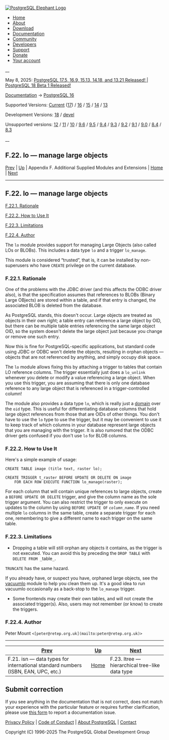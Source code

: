 [ ![PostgreSQL Elephant Logo](/media/img/about/press/elephant.png) ](/)

  * [Home](/ "Home")
  * [About](/about/ "About")
  * [Download](/download/ "Download")
  * [Documentation](/docs/ "Documentation")
  * [Community](/community/ "Community")
  * [Developers](/developer/ "Developers")
  * [Support](/support/ "Support")
  * [Donate](/about/donate/ "Donate")
  * [Your account](/account/ "Your account")

__

May 8, 2025: [ PostgreSQL 17.5, 16.9, 15.13, 14.18, and 13.21 Released! ](/about/news/postgresql-175-169-1513-1418-and-1321-released-3072/) | [ PostgreSQL 18 Beta 1 Released! ](/about/news/postgresql-18-beta-1-released-3070/)

[Documentation](/docs/ "Documentation") -> [PostgreSQL
16](/docs/16/index.html)

Supported Versions: [Current](/docs/current/lo.html "PostgreSQL 17 - F.22. lo
— manage large objects") ([17](/docs/17/lo.html "PostgreSQL 17 - F.22. lo —
manage large objects")) / [16](/docs/16/lo.html "PostgreSQL 16 - F.22. lo —
manage large objects") / [15](/docs/15/lo.html "PostgreSQL 15 - F.22. lo —
manage large objects") / [14](/docs/14/lo.html "PostgreSQL 14 - F.22. lo —
manage large objects") / [13](/docs/13/lo.html "PostgreSQL 13 - F.22. lo —
manage large objects")

Development Versions: [18](/docs/18/lo.html "PostgreSQL 18 - F.22. lo — manage
large objects") / [devel](/docs/devel/lo.html "PostgreSQL devel - F.22. lo —
manage large objects")

Unsupported versions: [12](/docs/12/lo.html "PostgreSQL 12 - F.22. lo — manage
large objects") / [11](/docs/11/lo.html "PostgreSQL 11 - F.22. lo — manage
large objects") / [10](/docs/10/lo.html "PostgreSQL 10 - F.22. lo — manage
large objects") / [9.6](/docs/9.6/lo.html "PostgreSQL 9.6 - F.22. lo — manage
large objects") / [9.5](/docs/9.5/lo.html "PostgreSQL 9.5 - F.22. lo — manage
large objects") / [9.4](/docs/9.4/lo.html "PostgreSQL 9.4 - F.22. lo — manage
large objects") / [9.3](/docs/9.3/lo.html "PostgreSQL 9.3 - F.22. lo — manage
large objects") / [9.2](/docs/9.2/lo.html "PostgreSQL 9.2 - F.22. lo — manage
large objects") / [9.1](/docs/9.1/lo.html "PostgreSQL 9.1 - F.22. lo — manage
large objects") / [9.0](/docs/9.0/lo.html "PostgreSQL 9.0 - F.22. lo — manage
large objects") / [8.4](/docs/8.4/lo.html "PostgreSQL 8.4 - F.22. lo — manage
large objects") / [8.3](/docs/8.3/lo.html "PostgreSQL 8.3 - F.22. lo — manage
large objects")

__

F.22. lo — manage large objects  
---  
[Prev](isn.html "F.21. isn — data types for international standard numbers \(ISBN, EAN, UPC, etc.\)")  | [Up](contrib.html "Appendix F. Additional Supplied Modules and Extensions") | Appendix F. Additional Supplied Modules and Extensions | [Home](index.html "PostgreSQL 16.9 Documentation") |  [Next](ltree.html "F.23. ltree — hierarchical tree-like data type")  
  
* * *

## F.22. lo — manage large objects #

[F.22.1. Rationale](lo.html#LO-RATIONALE)

[F.22.2. How to Use It](lo.html#LO-HOW-TO-USE)

[F.22.3. Limitations](lo.html#LO-LIMITATIONS)

[F.22.4. Author](lo.html#LO-AUTHOR)

The `lo` module provides support for managing Large Objects (also called LOs
or BLOBs). This includes a data type `lo` and a trigger `lo_manage`.

This module is considered “trusted”, that is, it can be installed by non-
superusers who have `CREATE` privilege on the current database.

### F.22.1. Rationale #

One of the problems with the JDBC driver (and this affects the ODBC driver
also), is that the specification assumes that references to BLOBs (Binary
Large OBjects) are stored within a table, and if that entry is changed, the
associated BLOB is deleted from the database.

As PostgreSQL stands, this doesn't occur. Large objects are treated as objects
in their own right; a table entry can reference a large object by OID, but
there can be multiple table entries referencing the same large object OID, so
the system doesn't delete the large object just because you change or remove
one such entry.

Now this is fine for PostgreSQL-specific applications, but standard code using
JDBC or ODBC won't delete the objects, resulting in orphan objects — objects
that are not referenced by anything, and simply occupy disk space.

The `lo` module allows fixing this by attaching a trigger to tables that
contain LO reference columns. The trigger essentially just does a `lo_unlink`
whenever you delete or modify a value referencing a large object. When you use
this trigger, you are assuming that there is only one database reference to
any large object that is referenced in a trigger-controlled column!

The module also provides a data type `lo`, which is really just a
[](glossary.html#GLOSSARY-DOMAIN)[domain](glossary.html#GLOSSARY-DOMAIN
"Domain") over the `oid` type. This is useful for differentiating database
columns that hold large object references from those that are OIDs of other
things. You don't have to use the `lo` type to use the trigger, but it may be
convenient to use it to keep track of which columns in your database represent
large objects that you are managing with the trigger. It is also rumored that
the ODBC driver gets confused if you don't use `lo` for BLOB columns.

### F.22.2. How to Use It #

Here's a simple example of usage:

    
    
    CREATE TABLE image (title text, raster lo);
    
    CREATE TRIGGER t_raster BEFORE UPDATE OR DELETE ON image
        FOR EACH ROW EXECUTE FUNCTION lo_manage(raster);
    

For each column that will contain unique references to large objects, create a
`BEFORE UPDATE OR DELETE` trigger, and give the column name as the sole
trigger argument. You can also restrict the trigger to only execute on updates
to the column by using `BEFORE UPDATE OF` _`column_name`_. If you need
multiple `lo` columns in the same table, create a separate trigger for each
one, remembering to give a different name to each trigger on the same table.

### F.22.3. Limitations #

  * Dropping a table will still orphan any objects it contains, as the trigger is not executed. You can avoid this by preceding the `DROP TABLE` with `DELETE FROM _`table`_`.

`TRUNCATE` has the same hazard.

If you already have, or suspect you have, orphaned large objects, see the
[vacuumlo](vacuumlo.html "vacuumlo") module to help you clean them up. It's a
good idea to run vacuumlo occasionally as a back-stop to the `lo_manage`
trigger.

  * Some frontends may create their own tables, and will not create the associated trigger(s). Also, users may not remember (or know) to create the triggers.

### F.22.4. Author #

Peter Mount `<[peter@retep.org.uk](mailto:peter@retep.org.uk)>`

* * *

[Prev](isn.html "F.21. isn — data types for international standard numbers \(ISBN, EAN, UPC, etc.\)")  | [Up](contrib.html "Appendix F. Additional Supplied Modules and Extensions") |  [Next](ltree.html "F.23. ltree — hierarchical tree-like data type")  
---|---|---  
F.21. isn — data types for international standard numbers (ISBN, EAN, UPC, etc.)  | [Home](index.html "PostgreSQL 16.9 Documentation") |  F.23. ltree — hierarchical tree-like data type  
  
## Submit correction

If you see anything in the documentation that is not correct, does not match
your experience with the particular feature or requires further clarification,
please use [this form](/account/comments/new/16/lo.html/) to report a
documentation issue.

[Privacy Policy](/about/privacypolicy) | [Code of Conduct](/about/policies/coc/) | [About PostgreSQL](/about/) | [Contact](/about/contact/)  

Copyright (C) 1996-2025 The PostgreSQL Global Development Group


